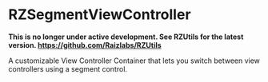RZSegmentViewController
=======================

**This is no longer under active development.  See RZUtils for the latest version. <https://github.com/Raizlabs/RZUtils>**

A customizable View Controller Container that lets you switch between view controllers using a segment control.
